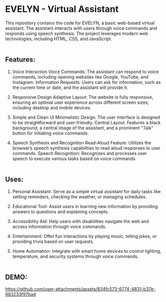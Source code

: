 # EVELYN - Virtual Assistant

This repository contains the code for EVELYN, a basic web-based virtual assistant. The assistant interacts with users through voice commands and responds using speech synthesis. The project leverages modern web technologies, including HTML, CSS, and JavaScript.
<br><br>

## Features:
1. Voice Interaction
Voice Commands: The assistant can respond to voice commands, including opening websites like Google, YouTube, and Instagram.
Information Requests: Users can ask for information, such as the current time or date, and the assistant will provide it.

2. Responsive Design
Adaptive Layout: The website is fully responsive, ensuring an optimal user experience across different screen sizes, including desktop and mobile devices.

3. Simple and Clean UI
Minimalistic Design: The user interface is designed to be straightforward and user-friendly.
Central Layout: Features a black background, a central image of the assistant, and a prominent "Talk" button for initiating voice commands.

4. Speech Synthesis and Recognition
Read-Aloud Feature: Utilizes the browser’s speech synthesis capabilities to read aloud responses to user commands.
Speech Recognition: Recognizes and processes user speech to execute various tasks based on voice commands.
<br><br>

## Uses:
1. Personal Assistant:
Serve as a simple virtual assistant for daily tasks like setting reminders, checking the weather, or managing schedules.

2. Educational Tool:
Assist users in learning new information by providing answers to questions and explaining concepts.

3. Accessibility Aid:
Help users with disabilities navigate the web and access information through voice commands.

4. Entertainment:
Offer fun interactions by playing music, telling jokes, or providing trivia based on user requests.

5. Home Automation:
Integrate with smart home devices to control lighting, temperature, and security systems through voice commands.
<br><br>

## DEMO:

https://github.com/user-attachments/assets/834fc573-6774-4831-b37e-983233f97bad

